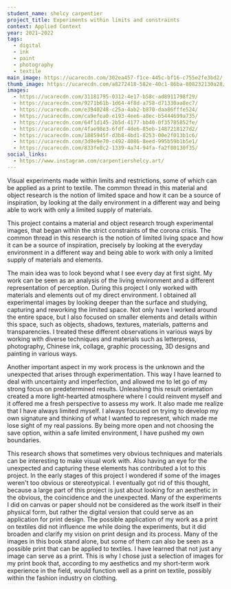 ```yaml
---
student_name: shelcy carpentier
project_title: Experiments within limits and constraints
context: Applied Context
year: 2021—2022
tags:
  - digital
  - ink
  - paint
  - photography
  - textile
main_image: https://ucarecdn.com/302ea457-f1ce-445c-bf16-c755e2fe3bd2/
thumb_image: https://ucarecdn.com/a8272418-582e-40c1-86ba-808232130a28/
images:
  - https://ucarecdn.com/31181795-0312-4e17-b58c-ad8911798f29/
  - https://ucarecdn.com/9271b61b-1d64-4f8d-a758-d71330aa8ec7/
  - https://ucarecdn.com/e3940248-c25a-4ab2-b870-daa86fffe524/
  - https://ucarecdn.com/ca9efea0-e193-4ee6-a8ec-b5444699a735/
  - https://ucarecdn.com/64f1d145-2b5d-4177-bb40-0f35785852fe/
  - https://ucarecdn.com/4fae98e3-6fdf-4de6-85eb-1487218127d2/
  - https://ucarecdn.com/1885945f-d3b8-4bd1-8253-00e2f013b1c6/
  - https://ucarecdn.com/3d9e9e70-c492-4086-8eed-995b59b1b5e1/
  - https://ucarecdn.com/833fe8c2-1339-4a74-94fa-fa2f80130f35/
social_links:
  - https://www.instagram.com/carpentiershelcy.art/
---
```

Visual experiments made within limits and restrictions, some of which can be applied as a print to textile. The common thread in this material and object research is the notion of limited space and how it can be a source of inspiration, by looking at the daily environment in a different way and being able to work with only a limited supply of materials.

This project contains a material and object research trough experimental images, that began within the strict constraints of the corona crisis. The common thread in this research is the notion of limited living space and how it can be a source of inspiration, precisely by looking at the everyday environment in a different way and being able to work with only a limited supply of materials and elements.

The main idea was to look beyond what I see every day at first sight. My work can be seen as an analysis of the living environment and a different representation of perception. During this project I only worked with materials and elements out of my direct environment. I obtained all experimental images by looking deeper than the surface and studying, capturing and reworking the limited space. Not only have I worked around the entire space, but I also focused on smaller elements and details within this space, such as objects, shadows, textures, materials, patterns and transparencies. I treated these different observations in various ways by working with diverse techniques and materials such as letterpress, photography, Chinese ink, collage, graphic processing, 3D designs and painting in various ways.

Another important aspect in my work process is the unknown and the unexpected that arises through experimentation. This way I have learned to deal with uncertainty and imperfection, and allowed me to let go of my strong focus on predetermined results. Unleashing this result orientation created a more light-hearted atmosphere where I could reinvent myself and it offered me a fresh perspective to assess my work. It also made me realize that I have always limited myself. I always focused on trying to develop my own signature and thinking of what I wanted to represent, which made me lose sight of my real passions. By being more open and not choosing the save option, within a safe limited environment, I have pushed my own boundaries.

This research shows that sometimes very obvious techniques and materials can be interesting to make visual work with. Also having an eye for the unexpected and capturing these elements has contributed a lot to this project. In the early stages of this project I wondered if some of the images weren't too obvious or stereotypical. I eventually got rid of this thought, because a large part of this project is just about looking for an aesthetic in the obvious, the coincidence and the unexpected. Many of the experiments I did on canvas or paper should not be considered as the work itself in their physical form, but rather the digital version that could serve as an application for print design. The possible application of my work as a print on textiles did not influence me while doing the experiments, but it did broaden and clarify my vision on print design and its process. Many of the images in this book stand alone, but some of them can also be seen as a possible print that can be applied to textiles. I have learned that not just any image can serve as a print. This is why I chose just a selection of images for my print book that, according to my aesthetics and my short-term work experience in the field, would function well as a print on textile, possibly within the fashion industry on clothing.